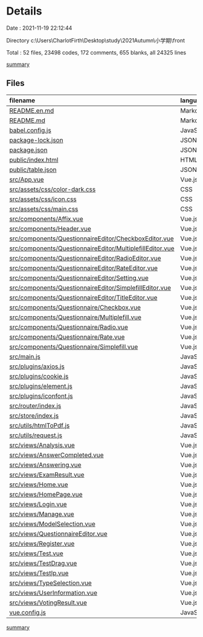 # Details

Date : 2021-11-19 22:12:44

Directory c:\Users\CharlotFirth\Desktop\study\2021Autumn\小学期\front

Total : 52 files,  23498 codes, 172 comments, 655 blanks, all 24325 lines

[summary](results.md)

## Files
| filename | language | code | comment | blank | total |
| :--- | :--- | ---: | ---: | ---: | ---: |
| [README.en.md](/README.en.md) | Markdown | 25 | 0 | 12 | 37 |
| [README.md](/README.md) | Markdown | 27 | 0 | 13 | 40 |
| [babel.config.js](/babel.config.js) | JavaScript | 5 | 0 | 1 | 6 |
| [package-lock.json](/package-lock.json) | JSON | 13,659 | 0 | 1 | 13,660 |
| [package.json](/package.json) | JSON | 60 | 0 | 1 | 61 |
| [public/index.html](/public/index.html) | HTML | 29 | 1 | 4 | 34 |
| [public/table.json](/public/table.json) | JSON | 40 | 0 | 0 | 40 |
| [src/App.vue](/src/App.vue) | Vue.js | 13 | 0 | 4 | 17 |
| [src/assets/css/color-dark.css](/src/assets/css/color-dark.css) | CSS | 29 | 0 | 1 | 30 |
| [src/assets/css/icon.css](/src/assets/css/icon.css) | CSS | 4 | 0 | 0 | 4 |
| [src/assets/css/main.css](/src/assets/css/main.css) | CSS | 135 | 4 | 33 | 172 |
| [src/components/Affix.vue](/src/components/Affix.vue) | Vue.js | 124 | 9 | 1 | 134 |
| [src/components/Header.vue](/src/components/Header.vue) | Vue.js | 181 | 2 | 5 | 188 |
| [src/components/QuestionnaireEditor/CheckboxEditor.vue](/src/components/QuestionnaireEditor/CheckboxEditor.vue) | Vue.js | 256 | 0 | 6 | 262 |
| [src/components/QuestionnaireEditor/MultiplefillEditor.vue](/src/components/QuestionnaireEditor/MultiplefillEditor.vue) | Vue.js | 252 | 0 | 9 | 261 |
| [src/components/QuestionnaireEditor/RadioEditor.vue](/src/components/QuestionnaireEditor/RadioEditor.vue) | Vue.js | 256 | 0 | 6 | 262 |
| [src/components/QuestionnaireEditor/RateEditor.vue](/src/components/QuestionnaireEditor/RateEditor.vue) | Vue.js | 173 | 0 | 6 | 179 |
| [src/components/QuestionnaireEditor/Setting.vue](/src/components/QuestionnaireEditor/Setting.vue) | Vue.js | 242 | 0 | 6 | 248 |
| [src/components/QuestionnaireEditor/SimplefillEditor.vue](/src/components/QuestionnaireEditor/SimplefillEditor.vue) | Vue.js | 152 | 0 | 6 | 158 |
| [src/components/QuestionnaireEditor/TitleEditor.vue](/src/components/QuestionnaireEditor/TitleEditor.vue) | Vue.js | 69 | 0 | 6 | 75 |
| [src/components/Questionnaire/Checkbox.vue](/src/components/Questionnaire/Checkbox.vue) | Vue.js | 165 | 0 | 23 | 188 |
| [src/components/Questionnaire/Multiplefill.vue](/src/components/Questionnaire/Multiplefill.vue) | Vue.js | 113 | 0 | 15 | 128 |
| [src/components/Questionnaire/Radio.vue](/src/components/Questionnaire/Radio.vue) | Vue.js | 165 | 0 | 24 | 189 |
| [src/components/Questionnaire/Rate.vue](/src/components/Questionnaire/Rate.vue) | Vue.js | 135 | 0 | 21 | 156 |
| [src/components/Questionnaire/Simplefill.vue](/src/components/Questionnaire/Simplefill.vue) | Vue.js | 181 | 5 | 21 | 207 |
| [src/main.js](/src/main.js) | JavaScript | 45 | 2 | 3 | 50 |
| [src/plugins/axios.js](/src/plugins/axios.js) | JavaScript | 27 | 13 | 8 | 48 |
| [src/plugins/cookie.js](/src/plugins/cookie.js) | JavaScript | 20 | 0 | 2 | 22 |
| [src/plugins/element.js](/src/plugins/element.js) | JavaScript | 13 | 0 | 4 | 17 |
| [src/plugins/iconfont.js](/src/plugins/iconfont.js) | JavaScript | 1 | 0 | 0 | 1 |
| [src/router/index.js](/src/router/index.js) | JavaScript | 131 | 12 | 6 | 149 |
| [src/store/index.js](/src/store/index.js) | JavaScript | 36 | 0 | 1 | 37 |
| [src/utils/htmlToPdf.js](/src/utils/htmlToPdf.js) | JavaScript | 113 | 42 | 16 | 171 |
| [src/utils/request.js](/src/utils/request.js) | JavaScript | 25 | 3 | 5 | 33 |
| [src/views/Analysis.vue](/src/views/Analysis.vue) | Vue.js | 1,107 | 2 | 18 | 1,127 |
| [src/views/AnswerCompleted.vue](/src/views/AnswerCompleted.vue) | Vue.js | 49 | 0 | 9 | 58 |
| [src/views/Answering.vue](/src/views/Answering.vue) | Vue.js | 544 | 6 | 34 | 584 |
| [src/views/ExamResult.vue](/src/views/ExamResult.vue) | Vue.js | 266 | 11 | 13 | 290 |
| [src/views/Home.vue](/src/views/Home.vue) | Vue.js | 36 | 0 | 3 | 39 |
| [src/views/HomePage.vue](/src/views/HomePage.vue) | Vue.js | 127 | 3 | 4 | 134 |
| [src/views/Login.vue](/src/views/Login.vue) | Vue.js | 191 | 4 | 3 | 198 |
| [src/views/Manage.vue](/src/views/Manage.vue) | Vue.js | 1,036 | 9 | 18 | 1,063 |
| [src/views/ModelSelection.vue](/src/views/ModelSelection.vue) | Vue.js | 296 | 3 | 9 | 308 |
| [src/views/QuestionnaireEditor.vue](/src/views/QuestionnaireEditor.vue) | Vue.js | 1,731 | 8 | 68 | 1,807 |
| [src/views/Register.vue](/src/views/Register.vue) | Vue.js | 221 | 7 | 3 | 231 |
| [src/views/Test.vue](/src/views/Test.vue) | Vue.js | 31 | 0 | 4 | 35 |
| [src/views/TestDrag.vue](/src/views/TestDrag.vue) | Vue.js | 75 | 13 | 4 | 92 |
| [src/views/TestIp.vue](/src/views/TestIp.vue) | Vue.js | 46 | 9 | 160 | 215 |
| [src/views/TypeSelection.vue](/src/views/TypeSelection.vue) | Vue.js | 336 | 0 | 8 | 344 |
| [src/views/UserInformation.vue](/src/views/UserInformation.vue) | Vue.js | 352 | 4 | 17 | 373 |
| [src/views/VotingResult.vue](/src/views/VotingResult.vue) | Vue.js | 145 | 0 | 10 | 155 |
| [vue.config.js](/vue.config.js) | JavaScript | 8 | 0 | 0 | 8 |

[summary](results.md)